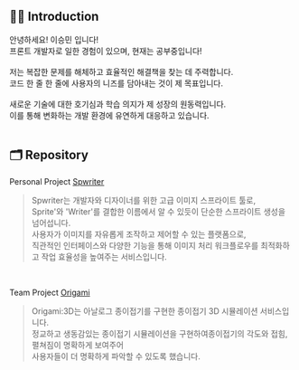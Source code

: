 ## 🙌🏼 Introduction

안녕하세요! 이승민 입니다!<br>
프론트 개발자로 일한 경험이 있으며, 현재는 공부중입니다!<br><br>
저는 복잡한 문제를 해체하고 효율적인 해결책을 찾는 데 주력합니다.<br>
코드 한 줄 한 줄에 사용자의 니즈를 담아내는 것이 제 목표입니다.<br><br>
새로운 기술에 대한 호기심과 학습 의지가 제 성장의 원동력입니다.<br>
이를 통해 변화하는 개발 환경에 유연하게 대응하고 있습니다.<br>
<br>



## 🗂️ Repository

Personal Project <u>[Spwriter](https://github.com/seungmin2222/spwriter-client)</u> 
> Spwriter는 개발자와 디자이너를 위한 고급 이미지 스프라이트 툴로,<br>
> Sprite'와 'Writer'를 결합한 이름에서 알 수 있듯이 단순한 스프라이트 생성을 넘어섭니다.<br>
> 사용자가 이미지를 자유롭게 조작하고 제어할 수 있는 플랫폼으로,<br>
> 직관적인 인터페이스와 다양한 기능을 통해 이미지 처리 워크플로우를 최적화하고 작업 효율성을 높여주는 서비스입니다.<br>

<br>

Team Project <u>[Origami](https://github.com/Origami-5M/Origami)</u>
> Origami:3D는 아날로그 종이접기를 구현한 종이접기 3D 시뮬레이션 서비스입니다.<br>
> 정교하고 생동감있는 종이접기 시뮬레이션을 구현하여종이접기의 각도와 접힘, 펼쳐짐이 명확하게 보여주어<br>
> 사용자들이 더 명확하게 파악할 수 있도록 했습니다.
